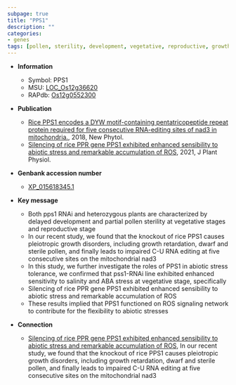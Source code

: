 ```yaml
---
subpage: true
title: "PPS1"
description: ""
categories:
- genes
tags: [pollen, sterility, development, vegetative, reproductive, growth, salinity, abiotic stress,  ABA , stress, biotic stress, dwarf, sterile, ABA, stress tolerance]
---
```


* **Information**  
    + Symbol: PPS1  
    + MSU: [LOC_Os12g36620](http://rice.plantbiology.msu.edu/cgi-bin/ORF_infopage.cgi?orf=LOC_Os12g36620)  
    + RAPdb: [Os12g0552300](http://rapdb.dna.affrc.go.jp/viewer/gbrowse_details/irgsp1?name=Os12g0552300)  

* **Publication**  
    + [Rice PPS1 encodes a DYW motif-containing pentatricopeptide repeat protein required for five consecutive RNA-editing sites of nad3 in mitochondria.](http://www.ncbi.nlm.nih.gov/pubmed?term=Rice+PPS1+encodes+a+DYW+motif-containing+pentatricopeptide+repeat+protein+required+for+five+consecutive+RNA-editing+sites+of+nad3+in+mitochondria.%5BTitle%5D), 2018, New Phytol.
    + [Silencing of rice PPR gene PPS1 exhibited enhanced sensibility to abiotic stress and remarkable accumulation of ROS](http://www.ncbi.nlm.nih.gov/pubmed?term=Silencing+of+rice+PPR+gene+PPS1+exhibited+enhanced+sensibility+to+abiotic+stress+and+remarkable+accumulation+of+ROS%5BTitle%5D), 2021, J Plant Physiol.

* **Genbank accession number**  
    + [XP_015618345.1](http://www.ncbi.nlm.nih.gov/nuccore/XP_015618345.1)

* **Key message**  
    + Both pps1 RNAi and heterozygous plants are characterized by delayed development and partial pollen sterility at vegetative stages and reproductive stage
    + In our recent study, we found that the knockout of rice PPS1 causes pleiotropic growth disorders, including growth retardation, dwarf and sterile pollen, and finally leads to impaired C-U RNA editing at five consecutive sites on the mitochondrial nad3
    + In this study, we further investigate the roles of PPS1 in abiotic stress tolerance, we confirmed that pss1-RNAi line exhibited enhanced sensitivity to salinity and ABA stress at vegetative stage, specifically
    + Silencing of rice PPR gene PPS1 exhibited enhanced sensibility to abiotic stress and remarkable accumulation of ROS
    + These results implied that PPS1 functioned on ROS signaling network to contribute for the flexibility to abiotic stresses

* **Connection**  
    + [Silencing of rice PPR gene PPS1 exhibited enhanced sensibility to abiotic stress and remarkable accumulation of ROS](http://www.ncbi.nlm.nih.gov/pubmed?term=Silencing+of+rice+PPR+gene+PPS1+exhibited+enhanced+sensibility+to+abiotic+stress+and+remarkable+accumulation+of+ROS%5BTitle%5D),  In our recent study, we found that the knockout of rice PPS1 causes pleiotropic growth disorders, including growth retardation, dwarf and sterile pollen, and finally leads to impaired C-U RNA editing at five consecutive sites on the mitochondrial nad3



